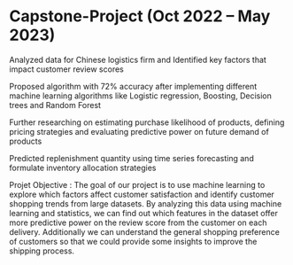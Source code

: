 # Capstone-Project (Oct 2022 – May 2023)
Analyzed data for Chinese logistics firm and Identified key factors that impact customer review scores

Proposed algorithm with 72% accuracy after implementing different machine learning algorithms like Logistic regression, Boosting, Decision trees and Random Forest

Further researching on estimating purchase likelihood of products, defining pricing strategies and evaluating predictive power on future demand of products

Predicted replenishment quantity using time series forecasting and formulate inventory allocation strategies


Projet Objective :
The goal of our project is to use machine learning to explore which factors affect customer satisfaction and identify customer shopping trends from large datasets. By analyzing this data using machine learning and statistics, we can find out which features in the dataset offer more predictive power on the review score from the customer on each delivery. Additionally we can understand the general shopping preference of customers so that we could provide some insights to improve the shipping process. 
